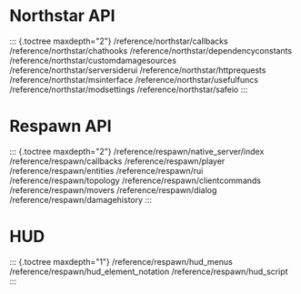 # Northstar API

::: {.toctree maxdepth="2"}
/reference/northstar/callbacks /reference/northstar/chathooks
/reference/northstar/dependencyconstants
/reference/northstar/customdamagesources
/reference/northstar/serversiderui /reference/northstar/httprequests
/reference/northstar/msinterface /reference/northstar/usefulfuncs
/reference/northstar/modsettings /reference/northstar/safeio
:::

# Respawn API

::: {.toctree maxdepth="2"}
/reference/respawn/native_server/index /reference/respawn/callbacks
/reference/respawn/player /reference/respawn/entities
/reference/respawn/rui /reference/respawn/topology
/reference/respawn/clientcommands /reference/respawn/movers
/reference/respawn/dialog /reference/respawn/damagehistory
:::

# HUD

::: {.toctree maxdepth="1"}
/reference/respawn/hud_menus /reference/respawn/hud_element_notation
/reference/respawn/hud_script
:::
